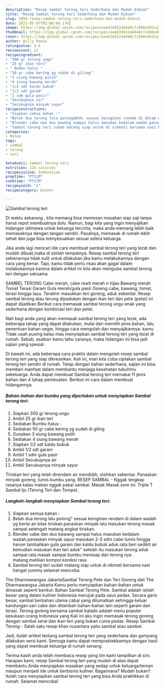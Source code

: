 ```yaml
---
description: "Resep Sambal terong teri Sederhana dan Mudah Dibuat"
title: "Resep Sambal terong teri Sederhana dan Mudah Dibuat"
slug: 1056-resep-sambal-terong-teri-sederhana-dan-mudah-dibuat
date: 2021-05-07T02:08:04.176Z
image: https://img-global.cpcdn.com/recipes/eae83d412a6448c7/680x482cq70/sambal-terong-teri-foto-resep-utama.jpg
thumbnail: https://img-global.cpcdn.com/recipes/eae83d412a6448c7/680x482cq70/sambal-terong-teri-foto-resep-utama.jpg
cover: https://img-global.cpcdn.com/recipes/eae83d412a6448c7/680x482cq70/sambal-terong-teri-foto-resep-utama.jpg
author: Billy Reese
ratingvalue: 3.4
reviewcount: 11
recipeingredient:
- "300 gr terong ungu"
- "25 gr ikan teri"
- " Bumbu halus "
- "50 gr cabe kering yg sudah di giling"
- "3 siung bawang putih"
- "4 siung bawang merah"
- "1/2 sdt kaldu bubuk"
- "1/2 sdt garam"
- "1 sdm gula pasir"
- "Secukupnya air"
- "Secukupnya minyak sayur"
recipeinstructions:
- "Siapkan semua bahan :"
- "Belah dua terong lalu potong&#34; sesuai keinginan rendam di dalam wadah yg berisi air bilas tiriskan.panaskan minyak lalu masukan terong masak sampai setengah matang angkat tiriskan."
- "Blender cabe dan duo bawang sampai halus masukan kedalam wadah.panaskan minyak sayur masukan 2-3 sdm cabe tumis hingga harum tambahkan gula garam dan kaldu bubuk aduk rata beri sedikit air kemudian masukan ikan teri aduk&#34; setelah itu masukan terong aduk sampai rata masak sampai bumbu meresap dan terong nya matang.matikan kompor.koreksi rasa"
- "Sambal terong teri sudah matang siap untuk di nikmati bersama nasi hangat yummy.selamat mencoba."
categories:
- Resep
tags:
- sambal
- terong
- teri

katakunci: sambal terong teri 
nutrition: 225 calories
recipecuisine: Indonesian
preptime: "PT11M"
cooktime: "PT57M"
recipeyield: "1"
recipecategory: Dinner

---
```



![Sambal terong teri](https://img-global.cpcdn.com/recipes/eae83d412a6448c7/680x482cq70/sambal-terong-teri-foto-resep-utama.jpg)

Di waktu  sekarang , kita memang bisa memesan masakan siap saji tanpa harus repot membuatnya dulu. Namun, bagi kita yang ingin menyajikan hidangan istimewa untuk keluarga tercinta, maka anda memang lebih baik memasaknya dengan tangan sendiri. Pasalnya, memasak di rumah lebih sehat dan juga bisa menyesuaikan sesuai selera keluarga.

Jika anda lagi mencari ide cara membuat sambal terong teri yang lezat dan mudah dibuat,maka di sinilah tempatnya. Resep sambal terong teri  sebenarnya tidak sulit untuk dilakukan jika kamu melakukannya dengan cara yang benar. Tapi, kamu tidak perlu risau akan gagal dalam melakukannya 
karena dalam artikel ini kita akan mengulas sambal terong teri dengan seksama.  

SAMBEL TERONG Cabe merah, cabe rawit merah n hijau Bawang merah Tomat Terasi Garam Gula merah/gula pasir Goreng cabe, bawang, tomat, terasi hingga layu. Terakhir masukkan teri goreng, aduk sebentar. Resep sambal terong atau terung dipadukan dengan ikan teri dan pete (petai) ini dapat dijadikan Berikut cara memasak sambal terong ungu enak yang sederhana dengan kombinasi teri dan petai.

Nah bagi anda yang akan memasak sambal terong teri yang lezat, ada beberapa tahap yang dapat dilakukan, mulai dari memilih jenis bahan, lalu penentuan bahan segar, hingga cara mengolah dan menyajikannya. kamu Tidak usah pusing kalau mau menyiapkan sambal terong teri yang lezat di rumah. Sebab, asalkan kamu  tahu caranya, maka hidangan ini bisa jadi sajian yang spesial.

Di bawah ini, ada beberapa cara praktis  dalam mengolah resep sambal terong teri yang siap dikreasikan. Kali ini, mari kita coba ciptakan sambal terong teri sendiri di rumah. Tetap dengan bahan sederhana, sajian ini bisa memberi manfaat dalam membantu menjaga kesehatan tubuhmu sekeluarga. Anda dapat membuat Sambal terong teri memakai 11 jenis bahan dan 4 tahap pembuatan. Berikut ini cara dalam membuat hidangannya.

<!--inarticleads1-->

##### Bahan-bahan dan bumbu yang diperlukan untuk menyiapkan Sambal terong teri:

1. Siapkan 300 gr terong ungu
1. Ambil 25 gr ikan teri
1. Sediakan  Bumbu halus :
1. Sediakan 50 gr cabe kering yg sudah di giling
1. Gunakan 3 siung bawang putih
1. Sediakan 4 siung bawang merah
1. Siapkan 1/2 sdt kaldu bubuk
1. Ambil 1/2 sdt garam
1. Ambil 1 sdm gula pasir
1. Ambil Secukupnya air
1. Ambil Secukupnya minyak sayur


Tiriskan teri yang telah direndam air mendidih, sisihkan sebentar. Panaskan minyak goreng, tumis bumbu yang. RESEP SAMBAL - Nggak lengkap rasanya kalau makan nggak pakai sambal. Masak Masak sore ini: Triple T Sambal Ijo (Terong Teri dan Tempe). 

<!--inarticleads2-->

##### Langkah-langkah menyiapkan Sambal terong teri:

1. Siapkan semua bahan :
1. Belah dua terong lalu potong&#34; sesuai keinginan rendam di dalam wadah yg berisi air bilas tiriskan.panaskan minyak lalu masukan terong masak sampai setengah matang angkat tiriskan.
1. Blender cabe dan duo bawang sampai halus masukan kedalam wadah.panaskan minyak sayur masukan 2-3 sdm cabe tumis hingga harum tambahkan gula garam dan kaldu bubuk aduk rata beri sedikit air kemudian masukan ikan teri aduk&#34; setelah itu masukan terong aduk sampai rata masak sampai bumbu meresap dan terong nya matang.matikan kompor.koreksi rasa
1. Sambal terong teri sudah matang siap untuk di nikmati bersama nasi hangat yummy.selamat mencoba.


The Dharmawangsa JakartaSambal Terong Pete dan Teri Goreng dati The Dharmawangsa Jakarta Kamu perlu menyiapkan bahan-bahan untuk dimasak seperti berikut: Bahan Sambal Terong Pete. Sambal adalah istilah besar yang dalam kuliner Indonesia merujuk pada saus pedas. Secara garis besar, sambal berbahan utama cabai yang dilumatkan sehingga keluar kandungan sari cabe dan ditambah bahan-bahan lain seperti garam dan terasi. Terong goreng bersama sambal balado adalah menu populer kesukaan orang Indonesia yang Kali ini aku ingin memasak terong goreng dengan sambal serai dan ikan teri yang bukan cuma pedas. Resep Sambal Terong - Salah satu resep khas nusantara yaitu sambal atau sambel. 

Jadi, itulah artikel tentang  sambal terong teri  yang sederhana dan gampang dilakukan versi kami. Semoga kamu dapat mempraktekkannya dengan hasil yang dapat membuat keluarga di rumah senang. 

Terima kasih anda telah membaca resep yang tim kami tampilkan di sini. Harapan kami, resep  Sambal terong teri yang mudah di atas dapat membantu Anda menyiapkan masakan yang sedap untuk keluarga/teman maupun menjadi ide untuk berbisnis kuliner. Bagaimana? Mudah bukan? Itulah cara menyiapkan sambal terong teri yang bisa Anda praktikkan di rumah. Selamat mencoba!

